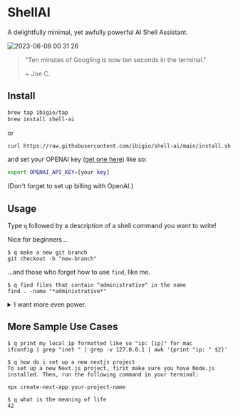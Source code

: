# ShellAI
A delightfully minimal, yet awfully powerful AI Shell Assistant.

![2023-06-08 00 31 26](https://github.com/ibigio/shell-ai/assets/25421602/88a4aed3-4235-461a-ae1b-0a47c32d193b)

>
> "Ten minutes of Googling is now ten seconds in the terminal."
>
>   ~ Joe C.
>

## Install

```bash
brew tap ibigio/tap
brew install shell-ai
```

or

```bash
curl https://raw.githubusercontent.com/ibigio/shell-ai/main/install.sh | bash
```

and set your OPENAI key ([get one here](https://platform.openai.com/account/api-keys)) like so:

```bash
export OPENAI_API_KEY=[your key]
```

(Don't forget to set up billing with OpenAI.)

## Usage

Type `q` followed by a description of a shell command you want to write!

Nice for beginners...
```
$ q make a new git branch
git checkout -b "new-branch"
```

...and those who forget how to use `find`, like me.
```
$ q find files that contain "administrative" in the name
find . -name "*administrative*"
```


<details>
<summary>I want more even power.</summary>
<br>
By default this tool uses the `gpt-3.5-turbo` model, but if you want to use `gpt-4` you can override like so:

```bash
export OPENAI_MODEL_OVERRIDE="gpt-4"
```
</details>


## More Sample Use Cases
```
$ q print my local ip formatted like so "ip: [ip]" for mac
ifconfig | grep "inet " | grep -v 127.0.0.1 | awk '{print "ip: " $2}'
```
```
$ q how do i set up a new nextjs project
To set up a new Next.js project, first make sure you have Node.js installed. Then, run the following command in your terminal:

npx create-next-app your-project-name
```
```
$ q what is the meaning of life
42
```